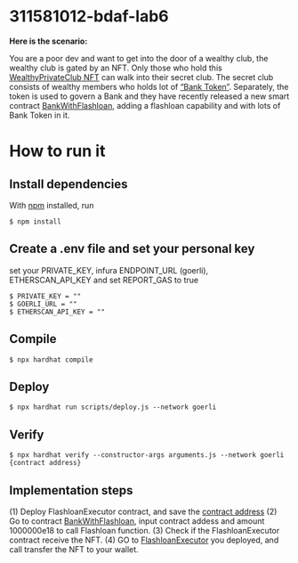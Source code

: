 # 311581012-bdaf-lab6

**Here is the scenario:** 

You are a poor dev and want to get into the door of a wealthy club, the wealthy club is gated by an NFT. Only those who hold this [WealthyPrivateClub NFT](https://goerli.etherscan.io/address/0x5e94B61BCa112683D18d5Ed27CebB16566E6d5ba#code) can walk into their secret club. The secret club consists of wealthy members who holds lot of [“Bank Token”](https://goerli.etherscan.io/address/0x7A81e50E0Ad45B31cC8E54A55095714F13a0c74e). Separately, the token is used to govern a Bank and they have recently released a new smart contract [BankWithFlashloan](https://goerli.etherscan.io/address/0xbe02727047fADd7fe434E093e001745B42C5F49B#code), adding a flashloan capability and with lots of Bank Token in it.
# How to run it
## Install dependencies
With [npm](https://npmjs.org/) installed, run

    $ npm install 
    
## Create a .env file and set your personal key
  set your PRIVATE_KEY, infura ENDPOINT_URL (goerli), ETHERSCAN_API_KEY and set REPORT_GAS to true
  
    $ PRIVATE_KEY = ""
    $ GOERLI_URL = ""
    $ ETHERSCAN_API_KEY = ""
    
## Compile
    $ npx hardhat compile
    
## Deploy
    $ npx hardhat run scripts/deploy.js --network goerli
    
## Verify
    $ npx hardhat verify --constructor-args arguments.js --network goerli {contract address}
    
    
## Implementation steps
(1) Deploy FlashloanExecutor contract, and save the [contract address](https://goerli.etherscan.io/address/0xd9a97c82e65caa643f6daa88a6f99dda79bd8ec2)
(2) Go to contract [BankWithFlashloan](https://goerli.etherscan.io/address/0xbe02727047fADd7fe434E093e001745B42C5F49B#code), input contract addess and amount 1000000e18 to call Flashloan function. 
(3) Check if the FlashloanExecutor contract receive the NFT.
(4) GO to [FlashloanExecutor](https://goerli.etherscan.io/address/0xd9a97c82e65caa643f6daa88a6f99dda79bd8ec2) you deployed, and call transfer the NFT to your wallet.
